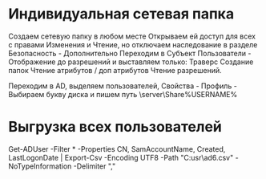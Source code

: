 # Индивидуальная сетевая папка

Создаем сетевую папку в любом месте
Открываем ей доступ для всех с правами Изменения и Чтение, но отключаем наследование в разделе Безопасность - Дополнительно
Переходим в Субъект Пользователи - Отображение до разрешений и выставляем только:
Траверс
Создание папок
Чтение атрибутов / доп атрибутов
Чтение разрешений.

Переходим в AD, выделяем пользователей, Свойства - Профиль - Выбираем букву диска и пишем путь \\server\Share\%USERNAME%

<!-- на практике такой способ не сработал, пришлось по одному вручную делать -->

# Выгрузка всех пользователей

Get-ADUser -Filter \* -Properties CN, SamAccountName, Created, LastLogonDate | Export-Csv -Encoding UTF8 -Path "C:usr\ad6.csv" -NoTypeInformation -Delimiter ","
